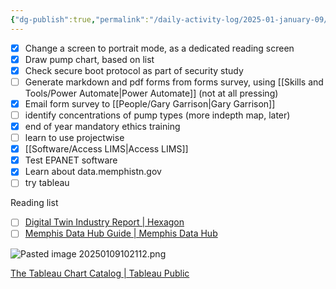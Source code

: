 ```yaml
---
{"dg-publish":true,"permalink":"/daily-activity-log/2025-01-january-09/","noteIcon":"","created":"2025-01-09T09:13:11.169-06:00"}
---
```


- [x] Change a screen to portrait mode, as a dedicated reading screen
- [x] Draw pump chart, based on list
- [x] Check secure boot protocol as part of security study
- [ ] Generate markdown and pdf forms from forms survey, using [[Skills and Tools/Power Automate\|Power Automate]] (not at all pressing)
- [x] Email form survey to [[People/Gary Garrison\|Gary Garrison]]
- [ ] identify concentrations of pump types (more indepth map, later)
- [x] end of year mandatory ethics training
- [ ] learn to use projectwise
- [x] [[Software/Access LIMS\|Access LIMS]]
- [x] Test EPANET software
- [x] Learn about data.memphistn.gov
- [ ] try tableau

Reading list
- [ ] [Digital Twin Industry Report | Hexagon](https://hexagon.com/resources/insights/digital-twin/report)
- [ ] [Memphis Data Hub Guide | Memphis Data Hub](https://data.memphistn.gov/stories/s/7326-p3as)

![Pasted image 20250109102112.png](/img/user/Pasted%20image%2020250109102112.png)

[The Tableau Chart Catalog | Tableau Public](https://public.tableau.com/app/profile/kevin.flerlage/viz/TheTableauChartCatalog/TableauChartExamples)